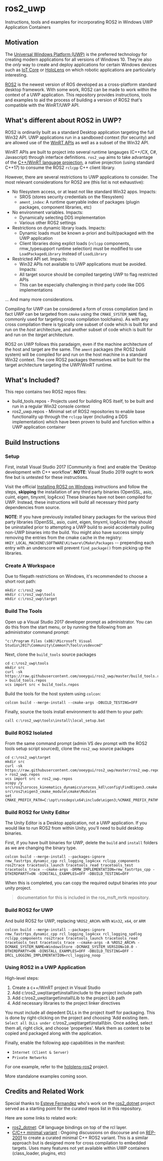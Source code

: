 # ros2_uwp
Instructions, tools and examples for incorporating ROS2 in Windows UWP
Application Containers

## Motivation

The [Universal Windows Platform (UWP)](https://docs.microsoft.com/en-us/windows/uwp/get-started/universal-application-platform-guide)
is the preferred technology for creating modern applications for all versions
of Windows 10. They're also the *only* way to create and deploy applications
for certain Windows devices such as [IoT Core](https://developer.microsoft.com/en-us/windows/iot/)
or [HoloLens](https://www.microsoft.com/en-us/hololens) on which robotic
applications are particularly interesting.

[ROS2](https://index.ros.org/doc/ros2/) is the newest version of ROS developed
as a cross-platform standard desktop framework. With some work, ROS2 can be
made to work within the context of a UWP application. This repository provides
instructions, tools and examples to aid the process of building a version of
ROS2 that's compatible with the WinRT/UWP API.

## What's different about ROS2 in UWP?

ROS2 is ordinarily built as a standard Desktop application targeting the full
Win32 API. UWP applications run in a sandboxed context (for security) and are
allowed use of the [WinRT APIs](https://github.com/MicrosoftDocs/winrt-api)
as well as a subset of the Win32 API.

WinRT APIs are built to project into several runtime langauges (C++/CX, C#,
Javascript) through interface definitions. `ros2_uwp` aims to take advantage of
the [C++/WinRT language projection](https://docs.microsoft.com/en-us/windows/uwp/cpp-and-winrt-apis/),
a native projection (using standard C++17) to consume the ROS2 `rclcpp` C++
client library.

However, there are several restrictions to UWP applications to consider. The
most relevant considerations for ROS2 are (this list is not exhaustive):
* No filesystem access, or at least not like standard Win32 apps. Impacts:
  * SROS (stores security credentials on the filesystem)
  * `ament_index`: A runtime queryable index of packages (plugin packages,
  component libraries, etc)
* No environment variables. Impacts:
  * Dynamically selecting DDS implementation
  * Various other ROS2 settings
* Restrictions on dynamic library loads. Impacts:
  * Dynamic loads must be known a-priori and built/packaged with the UWP
  application
  * Client libraries doing explict loads (`rclcpp` components, rmw_typesupport
  runtime selection) must be modified to use `LoadPackagedLibrary` instead of
  `LoadLibrary`
* Restricted API set. Impacts:
  * Win32 APIs not available to UWP applications must be avoided. Impacts:
  * All target source should be compiled targeting UWP to flag restricted APIs
  * This can be especially challenging in third party code like DDS
  implementations

... And many more considerations.

Compiling for UWP can be considered a form of cross compilation (and in fact
UWP can be targeted from `cmake` using the `CMAKE_SYSTEM_NAME` flag, commonly
used for targeting cross compilation toolchains). As with any cross compilation
there is typically one subset of code which is built for and run on the
*host* architecture, and another subset of code which is built for and run on
the *target* architecture.

ROS2 on UWP follows this paradaigm, even if the machine architecture of the
host and target are the same. The `ament` packages (the ROS2 build system) will
be compiled for and run on the host machine in a standard Win32 context. The
core ROS2 packages themselves will be built for the target architecture
targeting the UWP/WinRT runtime.


## What's Included?

This repo contains two ROS2 repos files:
* build_tools.repos - Projects used for building ROS itself, to be built and
run in a regular Win32 console context
* ros2_uwp.repos - Minimal set of ROS2 repositories to enable base
functionality up through the `rclcpp` layer (including a DDS implementation)
which have been proven to build and function within a UWP application container

## Build Instructions

### Setup

First, install Visual Studio 2017 (Community is fine) and enable the 'Desktop
development with C++ workflow'. **NOTE**: Visual Studio 2019 ought to work fine
but is untested for these instructions.

Visit the official [Installing ROS2 on Windows](https://index.ros.org/doc/ros2/Installation/Dashing/Windows-Development-Setup/)
instructions and follow the steps, **skipping** the installation of any third
party binaries (OpenSSL, asio, cuint, eigen, tinyxml, log4cxx) These binaries
have not been compiled for UWP. Instead, these instructions will build all
necessary third party dependencies from source.

**NOTE**: If you have previously installed binary packages for the various
third party libraries (OpenSSL, asio, cuint, eigen, tinyxml, log4cxx) they
should be uninstalled prior to attempting a UWP build to avoid accidentally
pulling non-UWP binaries into the build. You might also have success simply
removing the entries from the cmake cache in the registry:
`HKEY_LOCAL_MACHINE\SOFTWARE\Kitware\CMake\Packages` -- prepending each entry
with an underscore will prevent `find_package()` from picking up the libraries.

### Create A Workspace

Due to filepath restrictions on Windows, it's recommended to choose a short
root path:

```
mkdir c:\ros2_uwp
mkdir c:\ros2_uwp\tools
mkdir c:\ros2_uwp\target
```

### Build The Tools

Open up a Visual Studio 2017 developer prompt as administrator. You can do this
from the start menu, or by running the following from an administrator command
prompt:
```
"c:\Program Files (x86)\Microsoft Visual Studio\2017\Community\Common7\Tools\vsdevcmd"
```

Next, clone the `build_tools` source packages
```
cd c:\ros2_uwp\tools
mkdir src
curl -sk https://raw.githubusercontent.com/ooeygui/ros2_uwp/master/build_tools.repos > build_tools.repos
vcs import src < build_tools.repos
```

Build the tools for the host system using `colcon`:
```
colcon build --merge-install --cmake-args -DBUILD_TESTING=OFF
```

Finally, source the tools install environment to add them to your path:
```
call c:\ros2_uwp\tools\install\local_setup.bat
```
### Build ROS2 Isolated

From the same command prompt (admin VS dev prompt with the ROS2 tools setup
script sourced), clone the `ros2_uwp` source packages
```
cd c:\ros2_uwp\target
mkdir src
curl -sk https://raw.githubusercontent.com/ooeygui/ros2_uwp/master/ros2_uwp.repos > ros2_uwp.repos
vcs import src < ros2_uwp.repos
xcopy /y src\ros2\orocos_kinematics_dynamics\orocos_kdl\config\FindEigen3.cmake src\ros2\eigen3_cmake_module\cmake\Modules
set CMAKE_PREFIX_PATH=C:\opt\rosdeps\x64\include\eigen3;%CMAKE_PREFIX_PATH%
```

### Build ROS2 for Unity Editor
The Unity Editor is a Desktop application, not a UWP application. If you would like to run ROS2 from within Unity, you'll need to build desktop binaries.

First, if you have built binaries for UWP, delete the `build` and `install` folders as we are changing the binary type.

``` batch
colcon build --merge-install --packages-ignore rmw_fastrtps_dynamic_cpp rcl_logging_log4cxx rclcpp_components ros2trace tracetools_launch tracetools_read tracetools_test tracetools_trace --cmake-args -DRMW_IMPLEMENTATION=rmw_fastrtps_cpp -DTHIRDPARTY=ON -DINSTALL_EXAMPLES=OFF -DBUILD_TESTING=OFF
```

When this is completed, you can copy the required output binaries into your unity project.

> documentation for this is included in the ros_msft_mrtk repository.

### Build ROS2 for UWP

And build ROS2 for UWP, replacing `%ROS2_ARCH%` with `Win32`, `x64`, or `ARM`
```
colcon build --merge-install --packages-ignore rmw_fastrtps_dynamic_cpp rcl_logging_log4cxx rcl_logging_spdlog rclcpp_components ros2trace tracetools_launch tracetools_read tracetools_test tracetools_trace --cmake-args -A %ROS2_ARCH% -DCMAKE_SYSTEM_NAME=WindowsStore -DCMAKE_SYSTEM_VERSION=10.0 -DTHIRDPARTY=ON -DINSTALL_EXAMPLES=OFF -DBUILD_TESTING=OFF -DRCL_LOGGING_IMPLEMENTATION=rcl_logging_noop
```

### Using ROS2 in a UWP Application

High-level steps:
1. Create a c++/WinRT project in Visual Studio
2. Add c:\ros2_uwp\target\install\include to the project include path
3. Add c:\ros2_uwp\target\install\Lib to the project Lib path
4. Add necessary libraries to the project linker directives

You must include all depedent DLLs in the project itself for packaging. This is
done by right-clicking on the project and choosing 'Add existing item`. Select
all DLLs under `c:\ros2_uwp\target\install\bin. Once added, select them all,
right click, and choose 'properties'. Mark them as content to be copied and
packaged along with the application.

Finally, enable the following app capabilities in the manifest:
* `Internet (Client & Server)`
* `Private Networks`

For one example, refer to the [hololens-ros2](https://github.com/theseankelly/hololens-ros2)
project.

More standalone examples coming soon.

## Credits and Related Work

Special thanks to [Esteve Fernandez](https://github.com/esteve) who's work on
the [ros2_dotnet](https://github.com/ros2-dotnet/ros2_dotnet) project served as
a starting point for the curated repos list in this repository.

Here are some links to related work:
* [ros2_dotnet](https://github.com/ros2-dotnet/ros2_dotnet): C# language
bindings on top of the rcl layer.
* [C/C++ minimal variant](https://discourse.ros.org/t/c-c-minimal-source-tree-only-ros2-variant/11760)
: Ongoing discussions on discourse and on [REP-2001](https://github.com/ros-infrastructure/rep/pull/231)
to create a curated minimal C++ ROS2 variant. This is a similar approach but
is designed more for cross compilation to embedded targets. Uses many features
not yet available within UWP containers (class_loader, plugins, etc)
